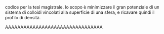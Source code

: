codice per la tesi magistrale.
lo scopo è minimizzare il gran
potenziale di un sistema di 
colloidi vincolati alla superficie
di una sfera, e ricavare quindi
il profilo di densità.

AAAAAAAAAAAAAAAAAAAAAAAAAAAAAAAA